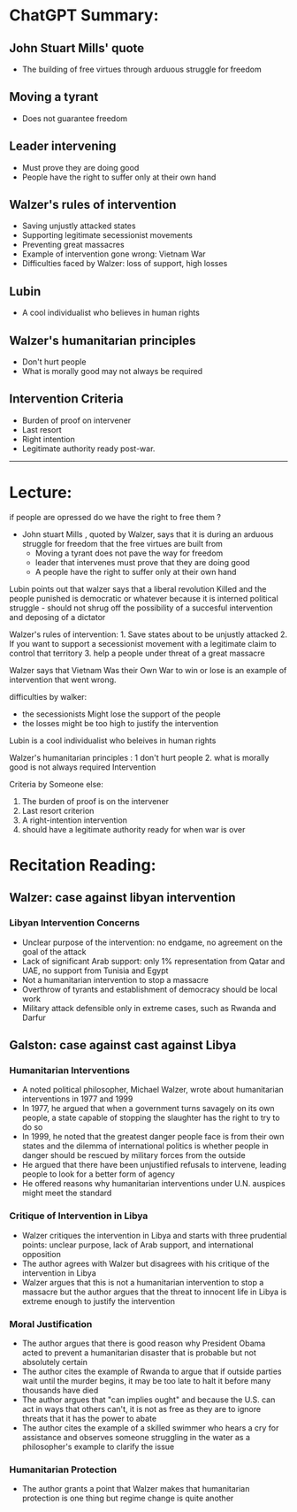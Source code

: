 # ChatGPT Summary:
## John Stuart Mills' quote

-   The building of free virtues through arduous struggle for freedom

## Moving a tyrant

-   Does not guarantee freedom

## Leader intervening

-   Must prove they are doing good
-   People have the right to suffer only at their own hand

## Walzer's rules of intervention

-   Saving unjustly attacked states
-   Supporting legitimate secessionist movements
-   Preventing great massacres
-   Example of intervention gone wrong: Vietnam War
-   Difficulties faced by Walzer: loss of support, high losses

## Lubin

-   A cool individualist who believes in human rights

## Walzer's humanitarian principles

-   Don't hurt people
-   What is morally good may not always be required

## Intervention Criteria

-   Burden of proof on intervener
-   Last resort
-   Right intention
-   Legitimate authority ready post-war.
-----------------------------------------------------------------
# Lecture:
if people are opressed do we have the right to free them ?
- John stuart Mills , quoted by Walzer, says that it is during an arduous struggle for freedom that the free virtues are built from
	- Moving a tyrant does not pave the way for freedom
	- leader that intervenes must prove that they are doing good
	- A people have the right to suffer only at their own hand

Lubin points out that walzer says that a liberal revolution Killed and the people punished is democratic or whatever because it is interned political struggle
	- should not shrug off the possibility of a succesful intervention and deposing of a dictator 

Walzer's rules of intervention: 
	1. Save states about to be unjustly attacked 
	2. If you want to support a secessionist movement with a legitimate claim to control that territory
	3. help a people under threat of a great massacre 

Walzer says that Vietnam Was their Own War to win or lose is an example of intervention that went wrong.

difficulties by walker: 
- the secessionists Might lose the support of the people
- the losses might be too high to justify the intervention

Lubin is a cool individualist who beleives in human rights 

Walzer's humanitarian principles : 
	1 don't hurt people
	 2. what is morally good is not always required Intervention 

Criteria by Someone else: 
1. The burden of proof is on the intervener
2. Last resort criterion 
3. A right-intention intervention 
4. should have a legitimate authority ready for when war is over


# Recitation Reading:

## Walzer: case against libyan intervention
### Libyan Intervention Concerns

-   Unclear purpose of the intervention: no endgame, no agreement on the goal of the attack
-   Lack of significant Arab support: only 1% representation from Qatar and UAE, no support from Tunisia and Egypt
-   Not a humanitarian intervention to stop a massacre
-   Overthrow of tyrants and establishment of democracy should be local work
-   Military attack defensible only in extreme cases, such as Rwanda and Darfur

## Galston: case against cast against Libya
### Humanitarian Interventions

-   A noted political philosopher, Michael Walzer, wrote about humanitarian interventions in 1977 and 1999
-   In 1977, he argued that when a government turns savagely on its own people, a state capable of stopping the slaughter has the right to try to do so
-   In 1999, he noted that the greatest danger people face is from their own states and the dilemma of international politics is whether people in danger should be rescued by military forces from the outside
-   He argued that there have been unjustified refusals to intervene, leading people to look for a better form of agency
-   He offered reasons why humanitarian interventions under U.N. auspices might meet the standard

### Critique of Intervention in Libya

-   Walzer critiques the intervention in Libya and starts with three prudential points: unclear purpose, lack of Arab support, and international opposition
-   The author agrees with Walzer but disagrees with his critique of the intervention in Libya
-   Walzer argues that this is not a humanitarian intervention to stop a massacre but the author argues that the threat to innocent life in Libya is extreme enough to justify the intervention

### Moral Justification

-   The author argues that there is good reason why President Obama acted to prevent a humanitarian disaster that is probable but not absolutely certain
-   The author cites the example of Rwanda to argue that if outside parties wait until the murder begins, it may be too late to halt it before many thousands have died
-   The author argues that "can implies ought" and because the U.S. can act in ways that others can't, it is not as free as they are to ignore threats that it has the power to abate
-  The author cites the example of a skilled swimmer who hears a cry for assistance and observes someone struggling in the water as a philosopher's example to clarify the issue

### Humanitarian Protection

-   The author grants a point that Walzer makes that humanitarian protection is one thing but regime change is quite another